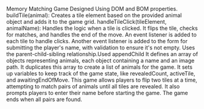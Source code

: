 Memory Matching Game Designed Using DOM and BOM properties.
buildTile(animal): Creates a tile element based on the provided animal object and adds it to the game grid.
handleTileClick(tileElement, animalName): Handles the logic when a tile is clicked. It flips the tile, checks for matches, and handles the end of the move.
An event listener is added to each tile to handle clicks.
Another event listener is added to the form for submitting the player's name, with validation to ensure it's not empty.
Uses the parent-child-sibling relationship.Used appendChild 
It defines an array of objects representing animals, each object containing a name and an image path.
It duplicates this array to create a list of animals for the game.
It sets up variables to keep track of the game state, like revealedCount, activeTile, and awaitingEndOfMove.
This game allows players to flip two tiles at a time, attempting to match pairs of animals until all tiles are revealed. It also prompts players to enter their name before starting the game. The game ends when all pairs are found.